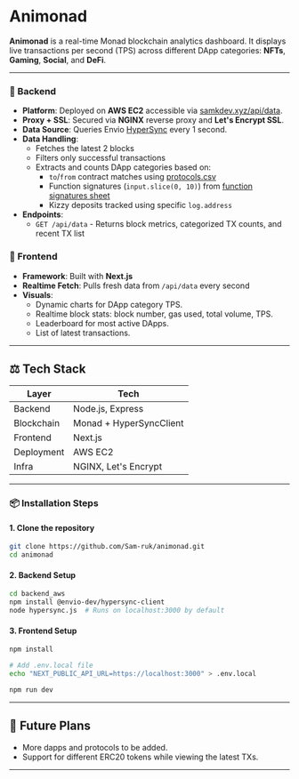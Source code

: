 # Animonad

**Animonad** is a real-time Monad blockchain analytics dashboard. It displays live transactions per second (TPS) across different DApp categories: **NFTs**, **Gaming**, **Social**, and **DeFi**.

---

### 🚀 Backend 

* **Platform**: Deployed on **AWS EC2** accessible via [samkdev.xyz/api/data](https://samkdev.xyz/api/data).
* **Proxy + SSL**: Secured via **NGINX** reverse proxy and **Let's Encrypt SSL**.
* **Data Source**: Queries Envio [HyperSync](https://monad-testnet.hypersync.xyz) every 1 second.
* **Data Handling**:
  * Fetches the latest 2 blocks
  * Filters only successful transactions
  * Extracts and counts DApp categories based on:
    * `to`/`from` contract matches using [protocols.csv](https://github.com/monad-developers/protocols/blob/main/protocols.csv)
    * Function signatures (`input.slice(0, 10)`) from [function signatures sheet](https://docs.google.com/spreadsheets/d/11vji0UhVjwzCRdvb8TXzBo5jSl0X_i-p0xP5rRgjui4/edit#gid=45694431)
    * Kizzy deposits tracked using specific `log.address`
* **Endpoints**:
  * `GET /api/data` - Returns block metrics, categorized TX counts, and recent TX list

### 🔄 Frontend

* **Framework**: Built with **Next.js**
* **Realtime Fetch**: Pulls fresh data from `/api/data` every second
* **Visuals**:
  * Dynamic charts for DApp category TPS.
  * Realtime block stats: block number, gas used, total volume, TPS.
  * Leaderboard for most active DApps.
  * List of latest transactions.

---

## ⚖️ Tech Stack

| Layer      | Tech                    |
| ---------- | ----------------------- |
| Backend    | Node.js, Express        |
| Blockchain | Monad + HyperSyncClient |
| Frontend   | Next.js                 |
| Deployment | AWS EC2                 |
| Infra      | NGINX, Let's Encrypt    |

---

### 📦 Installation Steps

#### 1. Clone the repository

```bash
git clone https://github.com/Sam-ruk/animonad.git
cd animonad
```

#### 2. Backend Setup

```bash
cd backend_aws
npm install @envio-dev/hypersync-client
node hypersync.js  # Runs on localhost:3000 by default
```

#### 3. Frontend Setup

```bash
npm install

# Add .env.local file
echo "NEXT_PUBLIC_API_URL=https://localhost:3000" > .env.local

npm run dev
```

---

## 🚀 Future Plans

* More dapps and protocols to be added.
* Support for different ERC20 tokens while viewing the latest TXs.

---
